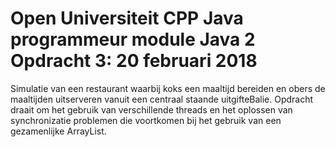 # Open Universiteit CPP Java programmeur module Java 2 Opdracht 3: 20 februari 2018

Simulatie van een restaurant waarbij koks een maaltijd bereiden en obers de maaltijden uitserveren vanuit
een centraal staande uitgifteBalie. Opdracht draait om het gebruik van verschillende threads en het oplossen van
synchronizatie problemen die voortkomen bij het gebruik van een gezamenlijke ArrayList.
